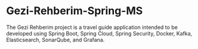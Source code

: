 # Gezi-Rehberim-Spring-MS
The Gezi Rehberim project is a travel guide application intended to be developed using Spring Boot, Spring Cloud, Spring Security, Docker, Kafka, Elasticsearch, SonarQube, and Grafana. 
